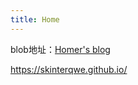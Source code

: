 ```yaml
---
title: Home
---
```


blob地址：[Homer's blog](https://skinterqwe.github.io/)

https://skinterqwe.github.io/
